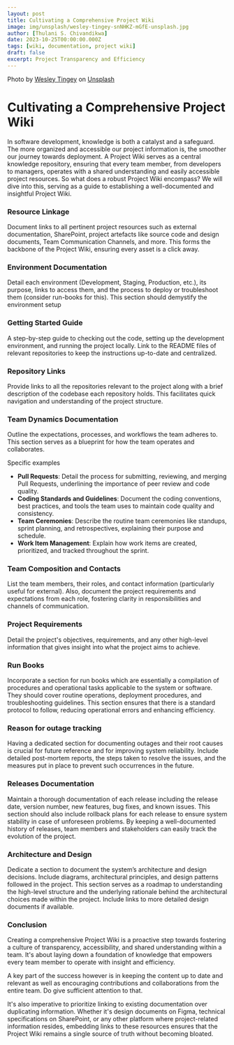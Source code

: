 ```yaml
---
layout: post
title: Cultivating a Comprehensive Project Wiki
image: img/unsplash/wesley-tingey-snNHKZ-mGfE-unsplash.jpg
author: [Thulani S. Chivandikwa]
date: 2023-10-25T00:00:00.000Z
tags: [wiki, documentation, project wiki]
draft: false
excerpt: Project Transparency and Efficiency
---
```


Photo by <a href="https://unsplash.com/@wesleyphotography?utm_content=creditCopyText&utm_medium=referral&utm_source=unsplash">Wesley Tingey</a> on <a href="https://unsplash.com/photos/stack-of-books-on-table-snNHKZ-mGfE?utm_content=creditCopyText&utm_medium=referral&utm_source=unsplash">Unsplash</a>


# Cultivating a Comprehensive Project Wiki

In software development, knowledge is both a catalyst and a safeguard. The more organized and accessible our project information is, the smoother our journey towards deployment. A Project Wiki serves as a central knowledge repository, ensuring that every team member, from developers to managers, operates with a shared understanding and easily accessible project resources. So what does a robust Project Wiki encompass? We will dive into this, serving as a guide to establishing a well-documented and insightful Project Wiki.

### Resource Linkage

Document links to all pertinent project resources such as external documentation, SharePoint, project artefacts like source code and design documents, Team Communication Channels, and more. This forms the backbone of the Project Wiki, ensuring every asset is a click away.

### Environment Documentation

Detail each environment (Development, Staging, Production, etc.), its purpose, links to access them, and the process to deploy or troubleshoot them (consider run-books for this). This section should demystify the environment setup

### Getting Started Guide

A step-by-step guide to checking out the code, setting up the development environment, and running the project locally. Link to the README files of relevant repositories to keep the instructions up-to-date and centralized.

### Repository Links

Provide links to all the repositories relevant to the project along with a brief description of the codebase each repository holds. This facilitates quick navigation and understanding of the project structure.

### Team Dynamics Documentation

Outline the expectations, processes, and workflows the team adheres to. This section serves as a blueprint for how the team operates and collaborates.

Specific examples

- **Pull Requests**: Detail the process for submitting, reviewing, and merging Pull Requests, underlining the importance of peer review and code quality.
- **Coding Standards and Guidelines**: Document the coding conventions, best practices, and tools the team uses to maintain code quality and consistency.
- **Team Ceremonies**: Describe the routine team ceremonies like standups, sprint planning, and retrospectives, explaining their purpose and schedule.
- **Work Item Management**: Explain how work items are created, prioritized, and tracked throughout the sprint.

### Team Composition and Contacts

List the team members, their roles, and contact information (particularly useful for external). Also, document the project requirements and expectations from each role, fostering clarity in responsibilities and channels of communication.

### Project Requirements

Detail the project's objectives, requirements, and any other high-level information that gives insight into what the project aims to achieve.

### Run Books

Incorporate a section for run books which are essentially a compilation of procedures and operational tasks applicable to the system or software. They should cover routine operations, deployment procedures, and troubleshooting guidelines. This section ensures that there is a standard protocol to follow, reducing operational errors and enhancing efficiency.

### Reason for outage tracking

Having a dedicated section for documenting outages and their root causes is crucial for future reference and for improving system reliability. Include detailed post-mortem reports, the steps taken to resolve the issues, and the measures put in place to prevent such occurrences in the future.

### Releases Documentation

Maintain a thorough documentation of each release including the release date, version number, new features, bug fixes, and known issues. This section should also include rollback plans for each release to ensure system stability in case of unforeseen problems. By keeping a well-documented history of releases, team members and stakeholders can easily track the evolution of the project.

### Architecture and Design

Dedicate a section to document the system’s architecture and design decisions. Include diagrams, architectural principles, and design patterns followed in the project. This section serves as a roadmap to understanding the high-level structure and the underlying rationale behind the architectural choices made within the project. Include links to more detailed design documents if available.

### Conclusion

Creating a comprehensive Project Wiki is a proactive step towards fostering a culture of transparency, accessibility, and shared understanding within a team. It's about laying down a foundation of knowledge that empowers every team member to operate with insight and efficiency.

A key part of the success however is in keeping the content up to date and relevant as well as encouraging contributions and collaborations from the entire team. Do give sufficient attention to that.

It's also imperative to prioritize linking to existing documentation over duplicating information. Whether it's design documents on Figma, technical specifications on SharePoint, or any other platform where project-related information resides, embedding links to these resources ensures that the Project Wiki remains a single source of truth without becoming bloated.
